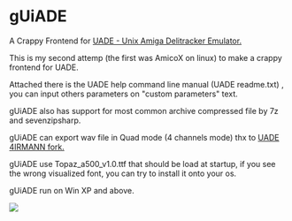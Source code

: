 # gUiADE
A Crappy Frontend for <a href="http://zakalwe.fi/uade/">UADE - Unix Amiga Delitracker Emulator.</a>

This is my second attemp (the first was AmicoX on linux) to make a crappy frontend for UADE.

Attached there is the UADE help command line manual (UADE readme.txt) , you can input others parameters on "custom parameters" text.

gUiADE also has support for most common archive compressed file by 7z and sevenzipsharp.

gUiADE can export wav file in Quad mode  (4 channels mode) thx to <a href="https://blog.airmann.de/uade-multichannel-audio-support/">UADE 4IRMANN fork.</a>

gUiADE use Topaz_a500_v1.0.ttf that should be load at startup, if you see the wrong visualized font, you can try to install it onto your os.

gUiADE run on Win XP and above.

<a href="https://user-images.githubusercontent.com/13048199/80649588-9f324c80-8a72-11ea-88a1-8ddce8d23468.PNG"><img src="https://user-images.githubusercontent.com/13048199/80649588-9f324c80-8a72-11ea-88a1-8ddce8d23468.PNG" heigth="200" /></a><br><br>


